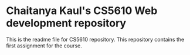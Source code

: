 # Chaitanya Kaul's CS5610 Web development repository

This is the readme file for CS5610 repository.
This repository contains the first assignment for the course.
